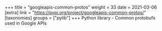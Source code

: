 +++
title = "googleapis-common-protos"
weight = 33
date = 2021-03-06
[extra]
link = "https://pypi.org/project/googleapis-common-protos/"
[taxonomies]
groups = ["pylib"]
+++
Python library - Common protobufs used in Google APIs


